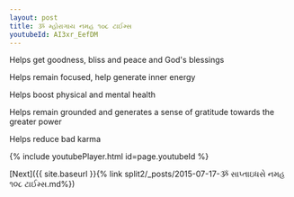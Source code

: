```yaml
---
layout: post
title: ૐ મ્હોરાગાય નમહ ૧૦૮ ટાઈમ્સ
youtubeId: AI3xr_EefDM
---
```

 
 
Helps get goodness, bliss and peace and God's blessings
 
Helps remain focused, help generate inner energy 
 
Helps boost physical and mental health 
 
Helps remain grounded and generates a sense of gratitude towards the greater power 
 
Helps reduce bad karma
 
 
 
 


{% include youtubePlayer.html id=page.youtubeId %}
 
[Next]({{ site.baseurl }}{% link  split2/_posts/2015-07-17-ૐ સાપ્તાઇધસે નમહ ૧૦૮ ટાઈમ્સ.md%})
 
